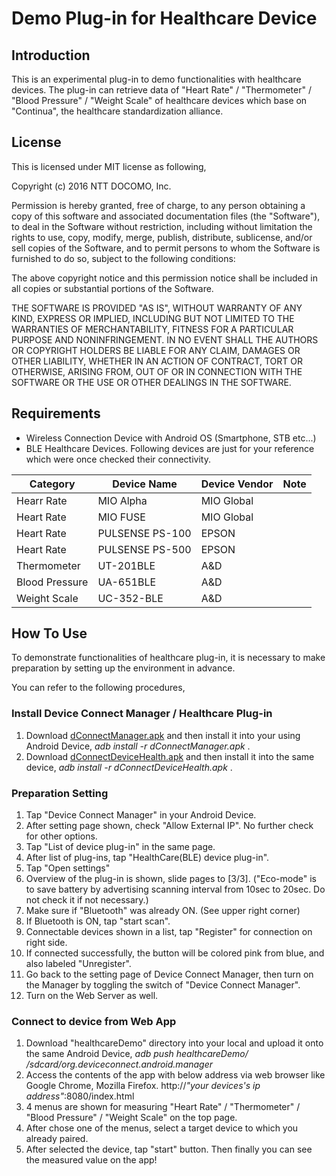 # Demo Plug-in for Healthcare Device
## Introduction
This is an experimental plug-in to demo functionalities with healthcare devices. The plug-in can retrieve data of "Heart Rate" / "Thermometer" / "Blood Pressure" / "Weight Scale" of healthcare devices which base on "Continua", the healthcare standardization alliance.

## License
This is licensed under MIT license as following,

Copyright (c) 2016 NTT DOCOMO, Inc.

Permission is hereby granted, free of charge, to any person obtaining a copy of this software and associated documentation files (the "Software"), to deal in the Software without restriction, including without limitation the rights to use, copy, modify, merge, publish, distribute, sublicense, and/or sell copies of the Software, and to permit persons to whom the Software is furnished to do so, subject to the following conditions:

The above copyright notice and this permission notice shall be included in all copies or substantial portions of the Software.

THE SOFTWARE IS PROVIDED "AS IS", WITHOUT WARRANTY OF ANY KIND, EXPRESS OR IMPLIED, INCLUDING BUT NOT LIMITED TO THE WARRANTIES OF MERCHANTABILITY, FITNESS FOR A PARTICULAR PURPOSE AND NONINFRINGEMENT. IN NO EVENT SHALL THE AUTHORS OR COPYRIGHT HOLDERS BE LIABLE FOR ANY CLAIM, DAMAGES OR OTHER LIABILITY, WHETHER IN AN ACTION OF CONTRACT, TORT OR OTHERWISE, ARISING FROM, OUT OF OR IN CONNECTION WITH THE SOFTWARE OR THE USE OR OTHER DEALINGS IN THE SOFTWARE.

## Requirements

 - Wireless Connection Device with Android OS (Smartphone, STB etc...)
 - BLE Healthcare Devices. Following devices are just for your reference which were once checked their connectivity.
 
 | Category | Device Name | Device Vendor | Note |
 |------------|-----------------|------------------|-------|
 | Hearr Rate | MIO Alpha | MIO Global | |
 | Heart Rate | MIO FUSE | MIO Global | |
 | Heart Rate| PULSENSE PS-100 | EPSON | |
 | Heart Rate| PULSENSE PS-500 | EPSON | |
 | Thermometer | UT-201BLE | A&D | |
 | Blood Pressure | UA-651BLE | A&D | |
 | Weight Scale | UC-352-BLE | A&D | |

## How To Use
To demonstrate functionalities of healthcare plug-in, it is necessary to make preparation by setting up the environment in advance.

You can refer to the following procedures,

### Install Device Connect Manager / Healthcare Plug-in
 1. Download [dConnectManager.apk](https://github.com/DeviceConnect/DeviceConnect-Docs/blob/master/Bin/Android/dConnectManager.apk) and then install it into your using Android Device, *adb install -r dConnectManager.apk* .
 2. Download [dConnectDeviceHealth.apk](apk/dConnectDeviceHealth.apk) and then install it into the same device, *adb install -r dConnectDeviceHealth.apk* .

### Preparation Setting
1. Tap "Device Connect Manager" in your Android Device.
2. After setting page shown, check "Allow External IP". No further check for other options.
3. Tap "List of device plug-in" in the same page.
4. After list of plug-ins, tap "HealthCare(BLE) device plug-in".
5. Tap "Open settings"
6. Overview of the plug-in is shown, slide pages to [3/3].
  ("Eco-mode" is to save battery by advertising scanning interval from 10sec to 20sec. Do not check it if not necessary.)
7. Make sure if "Bluetooth" was already ON. (See upper right corner)
8. If Bluetooth is ON, tap "start scan".
9. Connectable devices shown in a list, tap "Register" for connection on right side.
10. If connected successfully, the button will be colored pink from blue, and also labeled "Unregister".
11. Go back to the setting page of Device Connect Manager, then turn on the Manager by toggling the switch of "Device Connect Manager".
12. Turn on the Web Server as well.

### Connect to device from Web App
1. Download "healthcareDemo" directory into your local and upload it onto the same Android Device, *adb push healthcareDemo/ /sdcard/org.deviceconnect.android.manager*
2. Access the contents of the app with below address via web browser like Google Chrome, Mozilla Firefox.
http://*"your devices's ip address"*:8080/index.html
3. 4 menus are shown for measuring "Heart Rate" / "Thermometer" / "Blood Pressure" / "Weight Scale" on the top page.
4. After chose one of the menus, select a target device to which you already paired.
5. After selected the device, tap "start" button. Then finally you can see the measured value on the app!

